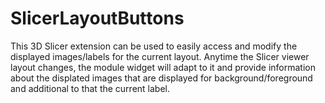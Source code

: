 # SlicerLayoutButtons

This 3D Slicer extension can be used to easily access and modify the displayed images/labels for the current layout. Anytime the Slicer viewer layout changes, the module widget will adapt to it and provide information about the displated images that are displayed for background/foreground and additional to that the current label.
